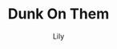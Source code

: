 ---
media: "images/rounds/round_4_2/dunk_on_them.png"
media_type: image
title: Dunk On Them
author: Lily
desc: An NTSO acquires a basketball.
---